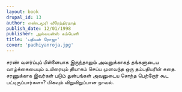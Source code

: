 ```yaml
---
layout: book
drupal_id: 13
author: எண்டமூரி வீரேந்திரநாத்
publish_date: 12/01/1998
publisher: அல்லயன்ஸ் கம்பெனி
title: 'பதியன் ரோஜா'
cover: 'padhiyanroja.jpg'
---
```

சரண் வளர்ப்புப் பிள்ளையாக இருந்தாலும் அவனுக்காகத் தங்களுடைய வாழ்க்கையையும் உயிரையும் தியாகம் செய்ய முனவந்த ஒரு தம்பதியரின் கதை. சரணுக்காக இவர்கள் படும் துன்பங்கள் அவனுடைய சொந்த பெற்றோர் கூட பட்டிருப்பார்களா? மிகவும் விறுவிறுப்பான நாவல்.
